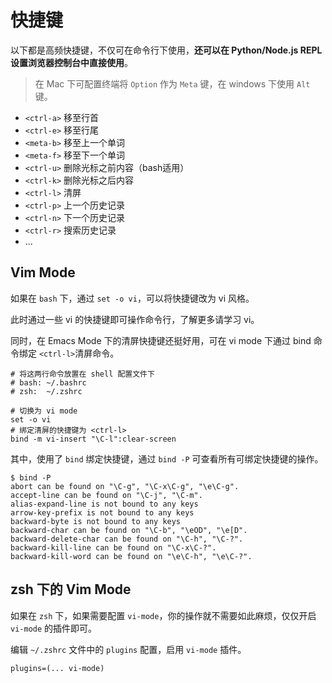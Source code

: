 # 快捷键
以下都是高频快捷键，不仅可在命令行下使用，**还可以在 Python/Node.js REPL 设置浏览器控制台中直接使用**。

> 在 Mac 下可配置终端将 `Option` 作为 `Meta` 键，在 windows 下使用 `Alt` 键。

- `<ctrl-a>` 移至行首
- `<ctrl-e>` 移至行尾
- `<meta-b>` 移至上一个单词
- `<meta-f>` 移至下一个单词
- `<ctrl-u>` 删除光标之前内容（bash适用）
- `<ctrl-k>` 删除光标之后内容
- `<ctrl-l>` 清屏
- `<ctrl-p>` 上一个历史记录
- `<ctrl-n>` 下一个历史记录
- `<ctrl-r>` 搜索历史记录
- ...

## Vim Mode

如果在 `bash` 下，通过 `set -o vi`，可以将快捷键改为 vi 风格。

此时通过一些 vi 的快捷键即可操作命令行，了解更多请学习 vi。

同时，在 Emacs Mode 下的清屏快捷键还挺好用，可在 vi mode 下通过 bind 命令绑定 `<ctrl-l>`清屏命令。

```
# 将这两行命令放置在 shell 配置文件下
# bash: ~/.bashrc
# zsh:  ~/.zshrc

# 切换为 vi mode
set -o vi
# 绑定清屏的快捷键为 <ctrl-l>
bind -m vi-insert "\C-l":clear-screen
```

其中，使用了 `bind` 绑定快捷键，通过 `bind -P` 可查看所有可绑定快捷键的操作。

```
$ bind -P
abort can be found on "\C-g", "\C-x\C-g", "\e\C-g".
accept-line can be found on "\C-j", "\C-m".
alias-expand-line is not bound to any keys
arrow-key-prefix is not bound to any keys
backward-byte is not bound to any keys
backward-char can be found on "\C-b", "\eOD", "\e[D".
backward-delete-char can be found on "\C-h", "\C-?".
backward-kill-line can be found on "\C-x\C-?".
backward-kill-word can be found on "\e\C-h", "\e\C-?".
```

## zsh 下的 Vim Mode

如果在 `zsh` 下，如果需要配置 `vi-mode`，你的操作就不需要如此麻烦，仅仅开启 `vi-mode` 的插件即可。

编辑 `~/.zshrc` 文件中的 `plugins` 配置，启用 `vi-mode` 插件。

```
plugins=(... vi-mode)
```